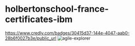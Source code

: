 # holbertonschool-france-certificates-ibm

https://www.credly.com/badges/30415d37-144e-4047-aab0-28b6f0027b3e/public_url
![agile-explorer](https://github.com/user-attachments/assets/5b4e4588-5611-45e2-bf4b-e26805e48cb2)
